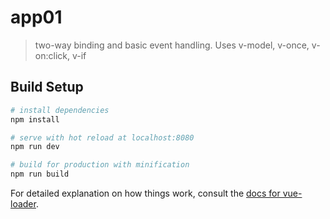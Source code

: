 # app01

> two-way binding and basic event handling.
> Uses v-model, v-once, v-on:click, v-if

## Build Setup

``` bash
# install dependencies
npm install

# serve with hot reload at localhost:8080
npm run dev

# build for production with minification
npm run build
```

For detailed explanation on how things work, consult the [docs for vue-loader](http://vuejs.github.io/vue-loader).
